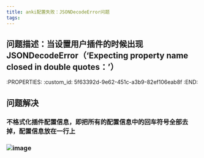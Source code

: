 ```yaml
---
title: anki配置失败：JSONDecodeError问题
tags:
---
```


## 问题描述：当设置用户插件的时候出现JSONDecodeError（‘Expecting property name closed in double quotes：’）
   :PROPERTIES:
   :custom_id: 5f63392d-9e62-451c-a3b9-82ef106eab8f
   :END:
## 问题解决
### 不格式化插件配置信息，即把所有的配置信息中的回车符号全部去掉，配置信息放在一行上
### ![image](http://tuchuang.lifeupnote.com/blog/20200814/hO6g4kPzWdCI.png?imageslim)
